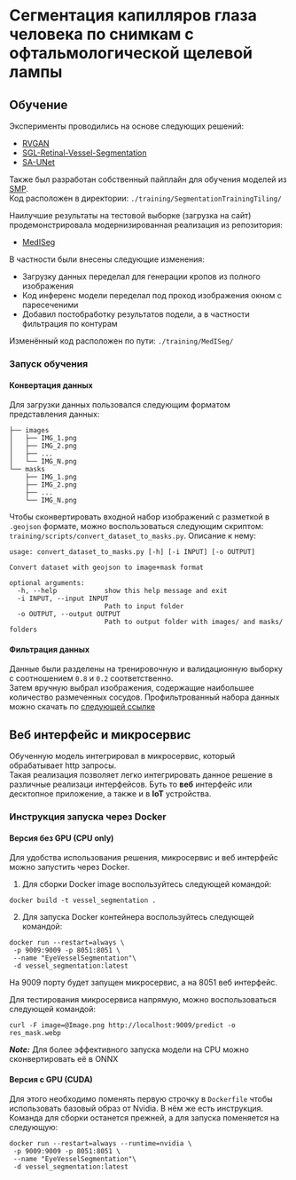 # Сегментация капилляров глаза человека по снимкам с офтальмологической щелевой лампы

## Обучение

Эксперименты проводились на основе следующих решений:
* [RVGAN](https://github.com/SharifAmit/RVGAN "GitHub")
* [SGL-Retinal-Vessel-Segmentation](https://github.com/SHI-Labs/SGL-Retinal-Vessel-Segmentation "GitHub")
* [SA-UNet](https://github.com/clguo/SA-UNet "GitHub")

Также был разработан собственный пайплайн для обучения моделей из [SMP](https://github.com/qubvel/segmentation_models.pytorch "GitHub").\
Код расположен в директории: `./training/SegmentationTrainingTiling/`

Наилучшие результаты на тестовой выборке (загрузка на сайт) продемонстрировала модернизированная реализация из репозитория:
* [MedISeg](https://github.com/hust-linyi/MedISeg "GitHub")

В частности были внесены следующие изменения:
* Загрузку данных переделал для генерации кропов из полного изображения
* Код инференс модели переделал под проход изображения окном с паресеченими
* Добавил постобработку результатов подели, а в частности фильтрация по контурам

Изменённый код расположен по пути: `./training/MedISeg/`

### Запуск обучения

#### Конвертация данных
Для загрузки данных пользовался следующим форматом представления данных:
```shell
├── images
│   ├── IMG_1.png
│   ├── IMG_2.png
│   ├── ...
│   └── IMG_N.png
└── masks
    ├── IMG_1.png
    ├── IMG_2.png
    ├── ...
    └── IMG_N.png
```
Чтобы сконвертировать входной набор изображений с разметкой в `.geojson` формате, можно воспользоваться следующим скриптом:
`training/scripts/convert_dataset_to_masks.py`. Описание к нему:
```shell
usage: convert_dataset_to_masks.py [-h] [-i INPUT] [-o OUTPUT]

Convert dataset with geojson to image+mask format

optional arguments:
  -h, --help            show this help message and exit
  -i INPUT, --input INPUT
                        Path to input folder
  -o OUTPUT, --output OUTPUT
                        Path to output folder with images/ and masks/ folders
```
#### Фильтрация данных
Данные были разделены на тренировочную и валидационную выборку с соотношением `0.8` и `0.2` соответственно.\
Затем вручную выбрал изображения, содержащие наибольшее количество размеченных сосудов.
Профильтрованный набора данных можно скачать по [следующей ссылке](https://disk.yandex.ru/d/cac9w9lM2z3lKA "Yandex Disk")


## Веб интерфейс и микросервис
Обученную модель интегрировал в микросервис, который обрабатывает http запросы.\
Такая реализация позволяет легко интегрировать данное решение в различные реализаци интерфейсов. Буть то **веб** интерфейс или десктопное приложение, а также и в **IoT** устройства.

### Инструкция запуска через Docker
#### Версия без GPU (CPU only)
Для удобства использования решения, микросервис и веб интерфейс можно запустить через Docker.

1. Для сборки Docker image воспользуйтесь следующей командой:
```shell
docker build -t vessel_segmentation .
```

2. Для запуска Docker контейнера воспользуйтесь следующей командой:
```shell
docker run --restart=always \
 -p 9009:9009 -p 8051:8051 \
 --name "EyeVesselSegmentation"\
 -d vessel_segmentation:latest
```

На 9009 порту будет запущен микросервис, а на 8051 веб интерфейс.

Для тестирования микросервиса напрямую, можно воспользоваться следующей командой:
```shell
curl -F image=@Image.png http://localhost:9009/predict -o res_mask.webp
```

***Note:*** Для более эффективного запуска модели на CPU можно сконвертировать её в ONNX

#### Версия с GPU (CUDA)
Для этого необходимо поменять первую строчку в `Dockerfile` чтобы использовать базовый образ от Nvidia. В нём же есть инструкция.\
Команда для сборки останется прежней, а для запуска поменяется на следующую:
```shell
docker run --restart=always --runtime=nvidia \
 -p 9009:9009 -p 8051:8051 \
 --name "EyeVesselSegmentation"\
 -d vessel_segmentation:latest
```